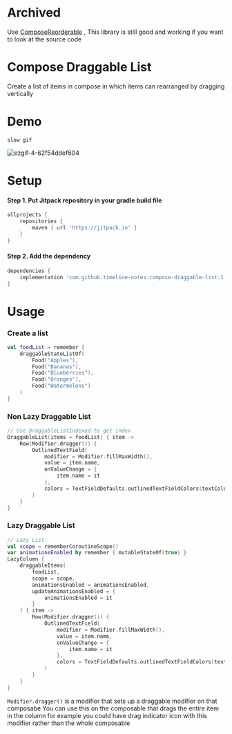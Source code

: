 # Archived

Use  [ComposeReorderable](https://github.com/aclassen/ComposeReorderable) , This library is still good and working if you want to look at the source code

# Compose Draggable List

Create a list of items in compose in which items can rearranged by dragging vertically

# Demo

`slow gif`

![ezgif-4-62f54ddef604](https://user-images.githubusercontent.com/42442700/133121261-45971afc-8afb-42c1-86e2-70103534781c.gif)

# Setup

#### Step 1. Put Jitpack repository in your gradle build file

```groovy
allprojects {
    repositories {
        maven { url 'https://jitpack.io' }
    }
}
```

#### Step 2. Add the dependency

```groovy
dependencies {
    implementation 'com.github.timeline-notes:compose-draggable-list:1.0.1'
}
```

# Usage

### Create a list

```kotlin
val foodList = remember {
    draggableStateListOf(
        Food("Apples"),
        Food("Bananas"),
        Food("Blueberries"),
        Food("Oranges"),
        Food("Watermelons")
    )
}
```

### Non Lazy Draggable List

```kotlin
// Use DraggableListIndexed to get index
DraggableList(items = foodList) { item ->
    Row(Modifier.dragger()) {
        OutlinedTextField(
            modifier = Modifier.fillMaxWidth(),
            value = item.name,
            onValueChange = {
                item.name = it
            },
            colors = TextFieldDefaults.outlinedTextFieldColors(textColor = MaterialTheme.colors.onBackground)
        )
    }
}
```

### Lazy Draggable List

```kotlin
// Lazy List
val scope = rememberCoroutineScope()
var animationsEnabled by remember { mutableStateOf(true) }
LazyColumn {
    draggableItems(
        foodList,
        scope = scope,
        animationsEnabled = animationsEnabled,
        updateAnimationsEnabled = {
            animationsEnabled = it
        }
    ) { item ->
        Row(Modifier.dragger()) {
            OutlinedTextField(
                modifier = Modifier.fillMaxWidth(),
                value = item.name,
                onValueChange = {
                    item.name = it
                },
                colors = TextFieldDefaults.outlinedTextFieldColors(textColor = MaterialTheme.colors.onBackground)
            )
        }
    }
}
```

`Modifier.dragger()` is a modifier that sets up a draggable modifier on that composabe You can use
this on the composable that drags the entire item in the column for example you could have drag
indicator icon with this modifier rather than the whole composable
